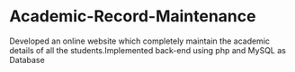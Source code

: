 # Academic-Record-Maintenance
Developed an online website which completely maintain the academic details of all the students.Implemented back-end using php and MySQL as Database
